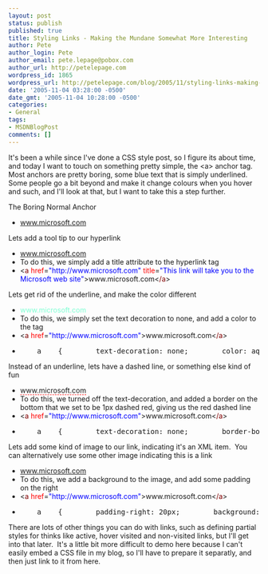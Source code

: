 ```yaml
---
layout: post
status: publish
published: true
title: Styling Links - Making the Mundane Somewhat More Interesting
author: Pete
author_login: Pete
author_email: pete.lepage@pobox.com
author_url: http://petelepage.com
wordpress_id: 1865
wordpress_url: http://petelepage.com/blog/2005/11/styling-links-making-the-mundane-somewhat-more-interesting/
date: '2005-11-04 03:28:00 -0500'
date_gmt: '2005-11-04 10:28:00 -0500'
categories:
- General
tags:
- MSDNBlogPost
comments: []
---
```

<p>It's been a while since I've done a CSS style post, so I figure its about time, and today I want to touch on something pretty simple, the &lt;a&gt; anchor tag.&nbsp; Most anchors are pretty boring, some blue text that is simply underlined.&nbsp; Some people go a bit beyond and make it change colours when you hover and such, and I'll look at that, but I want to take this a step further.</p>
<p>The Boring Normal Anchor
<ul>
<li><a href="http://www.microsoft.com/">www.microsoft.com</a></li>
</ul>
<p>Lets add a tool tip to our hyperlink</p>
<ul>
<li><a title="This link will take you to the Microsoft web site" href="http://www.microsoft.com/">www.microsoft.com</a></li>
<li>To do this, we simply add a title attribute to the hyperlink tag</li>
<li>&lt;<span style="COLOR: maroon">a</span> <span style="COLOR: red">href</span>=<span style="COLOR: blue">"http://www.microsoft.com"</span> <span style="COLOR: red">title</span>=<span style="COLOR: blue">"This link will take you to the Microsoft web site"</span>&gt;www.microsoft.com&lt;<span style="COLOR: maroon">/a</span>&gt; </li>
</ul>
<p>Lets get rid of the underline, and make the color different</p>
<ul>
<li><a style="COLOR: aquamarine; TEXT-DECORATION: none" href="http://www.microsoft.com/">www.microsoft.com</a></li>
<li>To do this, we simply set the text decoration to none, and add a color to the tag</li>
<li>&lt;<span style="COLOR: maroon">a</span> <span style="COLOR: red">href</span>=<span style="COLOR: blue">"http://www.microsoft.com"</span>&gt;www.microsoft.com&lt;<span style="COLOR: maroon">/a</span>&gt;</li>
<li>
<pre>    a    {        text-decoration: none;        color: aquamarine;    }        </pre>
</li>
</ul>
<p>Instead of an underline, lets have a dashed line, or something else kind of fun</p>
<ul>
<li><a style="BORDER-BOTTOM: red 1px dashed; TEXT-DECORATION: none" href="http://www.microsoft.com/">www.microsoft.com</a></li>
<li>To do this, we turned off the text-decoration, and added a border on the bottom that we set to be 1px dashed red, giving us the red dashed line</li>
<li>&lt;<span style="COLOR: maroon">a</span> <span style="COLOR: red">href</span>=<span style="COLOR: blue">"http://www.microsoft.com"</span>&gt;www.microsoft.com&lt;<span style="COLOR: maroon">/a</span>&gt; </li>
<li>
<pre>    a    {        text-decoration: none;        border-bottom: 1px dashed red;    }        </pre>
</li>
</ul>
<p>Lets add some kind of image to our link, indicating it's an XML item.&nbsp; You can alternatively use some other image indicating this is a link</p>
<ul>
<li><a style="PADDING-RIGHT: 20px; BACKGROUND: url(http://www.nocommonground.com/blogSamples/link.jpg) no-repeat right 50%" href="http://www.microsoft.com/">www.microsoft.com</a></li>
<li>To do this, we add a background to the image, and add some padding on the right&nbsp;</li>
<li>&lt;<span style="COLOR: maroon">a</span> <span style="COLOR: red">href</span>=<span style="COLOR: blue">"http://www.microsoft.com"</span>&gt;www.microsoft.com&lt;<span style="COLOR: maroon">/a</span>&gt; </li>
<li>
<pre>    a    {        padding-right: 20px;        background: url(http://www.nocommonground.com/blogSamples/link.jpg) no-repeat right;    }</pre>
</li>
</ul>
<p>There are lots of other things you can do with links, such as defining partial styles for thinks like active, hover visited and non-visited links, but I'll get into that later.&nbsp; It's a little bit more difficult to demo here because I can't easily embed a CSS file in my blog, so I'll have to prepare it separatly, and then just link to it from here.</p>
